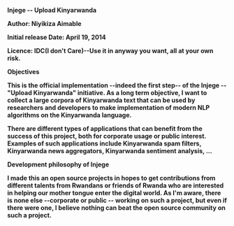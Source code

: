 <b>Injege -- Upload Kinyarwanda

Author: Niyikiza Aimable

Initial release Date: April 19, 2014

Licence: IDC(I don't Care)--Use it in anyway you want, all at your own risk.

<b> Objectives

This is the official implementation --indeed the first step-- of the <b>Injege -- "Upload Kinyarwanda"</b> initiative. As a long term objective, I want to collect a large corpora of Kinyarwanda text that can be used by researchers and developers to make implementation of modern NLP algorithms on the Kinyarwanda language. 

There are different types of applications that can benefit from the success of this project, both for corporate usage or public interest. Examples of such applications include Kinyarwanda spam filters, Kinyarwanda news aggregators, Kinyarwanda sentiment analysis, ...


<b>Development philosophy of Injege

I made this an open source projects in hopes to get contributions from different talents from Rwandans or friends of Rwanda who are interested in helping our mother tongue enter the digital world. As I'm aware, there is none else --corporate or public -- working on such a project, but even if there were one, I believe nothing can beat the open source community on such a project.

